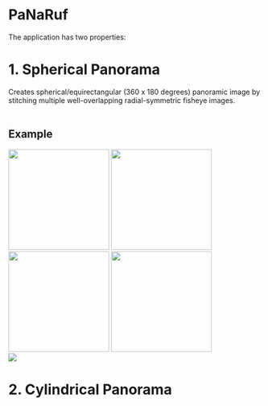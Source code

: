 # PaNaRuf
The application has two properties:


# 1. Spherical Panorama
  Creates spherical/equirectangular (360 x 180 degrees) panoramic image by stitching multiple well-overlapping radial-symmetric fisheye images. <br />
  <br />
## Example
  <img src="https://user-images.githubusercontent.com/25903137/85304345-edc8f980-b4ab-11ea-93f5-37b0be949f0c.png" width="200" height="200"/>
  <img src="https://user-images.githubusercontent.com/25903137/85304311-e4d82800-b4ab-11ea-93fb-4374b6c27e24.png" width="200" height="200"/>
  <img src="https://user-images.githubusercontent.com/25903137/85304323-e7d31880-b4ab-11ea-95a7-c44007b6be33.png" width="200" height="200"/>
  <img src="https://user-images.githubusercontent.com/25903137/85304332-eace0900-b4ab-11ea-9557-0a2fc4776a26.png" width="200" height="200"/>
  <br />
  <img src="https://user-images.githubusercontent.com/25903137/85305120-ea823d80-b4ac-11ea-9e17-530e114d5b9c.png"/>

# 2. Cylindrical Panorama
     
